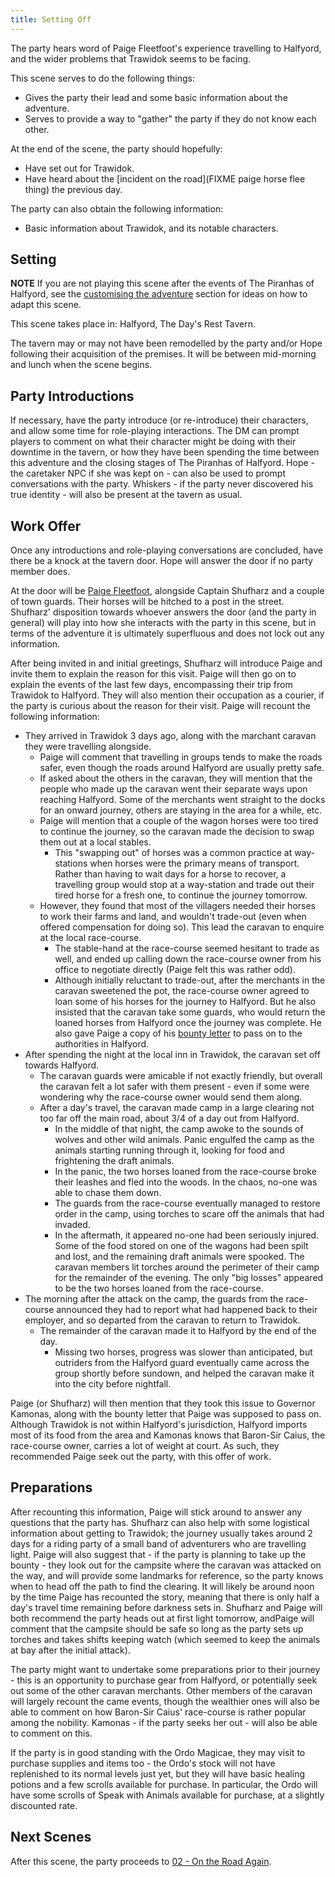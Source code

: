 ```yaml
---
title: Setting Off
---
```


The party hears word of Paige Fleetfoot's experience travelling to Halfyord, and the wider problems that Trawidok seems to be facing.

This scene serves to do the following things:

- Gives the party their lead and some basic information about the adventure.
- Serves to provide a way to "gather" the party if they do not know each other.

At the end of the scene, the party should hopefully:

- Have set out for Trawidok.
- Have heard about the [incident on the road](FIXME paige horse flee thing) the previous day.

The party can also obtain the following information:

- Basic information about Trawidok, and its notable characters.

## Setting

**NOTE** If you are not playing this scene after the events of The Piranhas of Halfyord, see the [customising the adventure](FIXME) section for ideas on how to adapt this scene.

This scene takes place in: Halfyord, The Day's Rest Tavern.

The tavern may or may not have been remodelled by the party and/or Hope following their acquisition of the premises.
It will be between mid-morning and lunch when the scene begins.

## Party Introductions

If necessary, have the party introduce (or re-introduce) their characters, and allow some time for role-playing interactions.
The DM can prompt players to comment on what their character might be doing with their downtime in the tavern, or how they have been spending the time between this adventure and the closing stages of The Piranhas of Halfyord.
Hope - the caretaker NPC if she was kept on - can also be used to prompt conversations with the party.
Whiskers - if the party never discovered his true identity - will also be present at the tavern as usual.

## Work Offer

Once any introductions and role-playing conversations are concluded, have there be a knock at the tavern door.
Hope will answer the door if no party member does.

At the door will be [Paige Fleetfoot](../characters/paige-fleetfoot.md), alongside Captain Shufharz and a couple of town guards.
Their horses will be hitched to a post in the street.
Shufharz' disposition towards whoever answers the door (and the party in general) will play into how she interacts with the party in this scene, but in terms of the adventure it is ultimately superfluous and does not lock out any information.

After being invited in and initial greetings, Shufharz will introduce Paige and invite them to explain the reason for this visit.
Paige will then go on to explain the events of the last few days, encompassing their trip from Trawidok to Halfyord.
They will also mention their occupation as a courier, if the party is curious about the reason for their visit.
Paige will recount the following information:

- They arrived in Trawidok 3 days ago, along with the marchant caravan they were travelling alongside.
  - Paige will comment that travelling in groups tends to make the roads safer, even though the roads around Halfyord are usually pretty safe.
  - If asked about the others in the caravan, they will mention that the people who made up the caravan went their separate ways upon reaching Halfyord. Some of the merchants went straight to the docks for an onward journey, others are staying in the area for a while, etc.
  - Paige will mention that a couple of the wagon horses were too tired to continue the journey, so the caravan made the decision to swap them out at a local stables.
    - This "swapping out" of horses was a common practice at way-stations when horses were the primary means of transport. Rather than having to wait days for a horse to recover, a travelling group would stop at a way-station and trade out their tired horse for a fresh one, to continue the journey tomorrow.
  - However, they found that most of the villagers needed their horses to work their farms and land, and wouldn't trade-out (even when offered compensation for doing so). This lead the caravan to enquire at the local race-course.
    - The stable-hand at the race-course seemed hesitant to trade as well, and ended up calling down the race-course owner from his office to negotiate directly (Paige felt this was rather odd).
    - Although initially reluctant to trade-out, after the merchants in the caravan sweetened the pot, the race-course owner agreed to loan some of his horses for the journey to Halfyord. But he also insisted that the caravan take some guards, who would return the loaned horses from Halfyord once the journey was complete. He also gave Paige a copy of his [bounty letter](FIXME) to pass on to the authorities in Halfyord.
- After spending the night at the local inn in Trawidok, the caravan set off towards Halfyord.
  - The caravan guards were amicable if not exactly friendly, but overall the caravan felt a lot safer with them present - even if some were wondering why the race-course owner would send them along.
  - After a day's travel, the caravan made camp in a large clearing not too far off the main road, about 3/4 of a day out from Halfyord.
    - In the middle of that night, the camp awoke to the sounds of wolves and other wild animals. Panic engulfed the camp as the animals starting running through it, looking for food and frightening the draft animals.
    - In the panic, the two horses loaned from the race-course broke their leashes and fled into the woods. In the chaos, no-one was able to chase them down.
    - The guards from the race-course eventually managed to restore order in the camp, using torches to scare off the animals that had invaded.
    - In the aftermath, it appeared no-one had been seriously injured. Some of the food stored on one of the wagons had been spilt and lost, and the remaining draft animals were spooked. The caravan members lit torches around the perimeter of their camp for the remainder of the evening. The only "big losses" appeared to be the two horses loaned from the race-course.
- The morning after the attack on the camp, the guards from the race-course announced they had to report what had happened back to their employer, and so departed from the caravan to return to Trawidok.
  - The remainder of the caravan made it to Halfyord by the end of the day.
    - Missing two horses, progress was slower than anticipated, but outriders from the Halfyord guard eventually came across the group shortly before sundown, and helped the caravan make it into the city before nightfall.

Paige (or Shufharz) will then mention that they took this issue to Governor Kamonas, along with the bounty letter that Paige was supposed to pass on.
Although Trawidok is not within Halfyord's jurisdiction, Halfyord imports most of its food from the area and Kamonas knows that Baron-Sir Caius, the race-course owner, carries a lot of weight at court.
As such, they recommended Paige seek out the party, with this offer of work.

## Preparations

After recounting this information, Paige will stick around to answer any questions that the party has.
Shufharz can also help with some logistical information about getting to Trawidok; the journey usually takes around 2 days for a riding party of a small band of adventurers who are travelling light.
Paige will also suggest that - if the party is planning to take up the bounty - they look out for the campsite where the caravan was attacked on the way, and will provide some landmarks for reference, so the party knows when to head off the path to find the clearing.
It will likely be around noon by the time Paige has recounted the story, meaning that there is only half a day's travel time remaining before darkness sets in.
Shufharz and Paige will both recommend the party heads out at first light tomorrow, andPaige will comment that the campsite should be safe so long as the party sets up torches and takes shifts keeping watch (which seemed to keep the animals at bay after the initial attack).

The party might want to undertake some preparations prior to their journey - this is an opportunity to purchase gear from Halfyord, or potentially seek out some of the other caravan merchants.
Other members of the caravan will largely recount the came events, though the wealthier ones will also be able to comment on how Baron-Sir Caius' race-course is rather popular among the nobility.
Kamonas - if the party seeks her out - will also be able to comment on this.

If the party is in good standing with the Ordo Magicae, they may visit to purchase supplies and items too - the Ordo's stock will not have replenished to its normal levels just yet, but they will have basic healing potions and a few scrolls available for purchase.
In particular, the Ordo will have some scrolls of Speak with Animals available for purchase, at a slightly discounted rate.

## Next Scenes

After this scene, the party proceeds to [02 - On the Road Again](./02-on-the-road-again.md).
